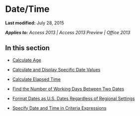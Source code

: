 
# Date/Time

 **Last modified:** July 28, 2015

 _**Applies to:** Access 2013 | Access 2013 Preview | Office 2013_

## In this section


-  [Calculate Age](4afca7f2-9864-6300-79c4-c4e251b0b66d.md)
    
-  [Calculate and Display Specific Date Values](ba8c8404-fbe9-d7ef-57bb-17631ec8fb4c.md)
    
-  [Calculate Elapsed Time](90e46152-6d97-0860-a414-a17cc8ba40cf.md)
    
-  [Find the Number of Working Days Between Two Dates](2831d409-1b10-06ef-54ec-9c3386e70021.md)
    
-  [Format Dates as U.S. Dates Regardless of Regional Settings](d2e9121d-d950-0f63-9a28-53613a205465.md)
    
-  [Specify Date and Time in Criteria Expressions](749379e7-5fbe-3371-a780-ca7915d8de43.md)
    
